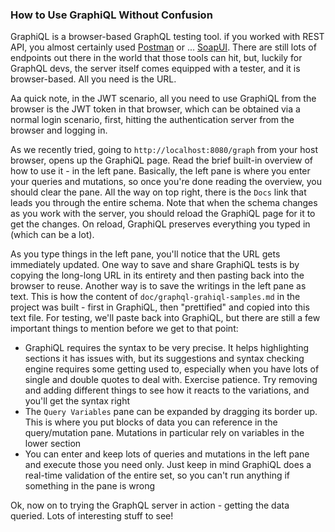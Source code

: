 ### How to Use GraphiQL Without Confusion

GraphiQL is a browser-based GraphQL testing tool. if you worked with REST API, you almost certainly used [Postman](https://www.getpostman.com/) or ... [SoapUI](https://www.soapui.org/). There are still lots of endpoints out there in the world that those tools can hit, but, luckily for GraphQL devs, the server itself comes equipped with a tester, and it is browser-based. All you need is the URL.

Aa quick note, in the JWT scenario, all you need to use GraphiQL from the browser is the JWT token in that browser, which can be obtained via a normal login scenario, first, hitting the authentication server from the browser and logging in.

As we recently tried, going to `http://localhost:8080/graph` from your host browser, opens up the GraphiQL page. Read the brief built-in overview of how to use it - in the left pane. Basically, the left pane is where you enter your queries and mutations, so once you're done reading the overview, you should clear the pane. All the way on top right, there is the `Docs` link that leads you through the entire schema. Note that when the schema changes as you work with the server, you should reload the GraphiQL page for it to get the changes. On reload, GraphiQL preserves everything you typed in (which can be a lot). 

As you type things in the left pane, you'll notice that the URL gets immediately updated. One way to save and share GraphiQL tests is by copying the long-long URL in its entirety and then pasting back into the browser to reuse. Another way is to save the writings in the left pane as text. This is how the content of `doc/graphql-grahiql-samples.md` in the project was built - first in GraphiQL, then "prettified" and copied into this text file. For testing, we'll paste back into GraphiQL, but there are still a few important things to mention before we get to that point:

- GraphiQL requires the syntax to be very precise. It helps highlighting sections it has issues with, but its suggestions and syntax checking engine requires some getting used to, especially when you have lots of single and double quotes to deal with. Exercise patience. Try removing and adding different things to see how it reacts to the variations, and you'll get the syntax right
- The `Query Variables` pane can be expanded by dragging its border up. This is where you put blocks of data you can reference in the query/mutation pane. Mutations in particular rely on variables in the lower section
- You can enter and keep lots of queries and mutations in the left pane and execute those you need only. Just keep in mind GraphiQL does a real-time validation of the entire set, so you can't run anything if something in the pane is wrong 


Ok, now on to trying the GraphQL server in action - getting the data queried. Lots of interesting stuff to see!